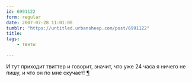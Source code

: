 ```yaml
---
id: 6991122
form: regular
date: 2007-07-28 11:01:00
tumblr: "https://untitled.urbansheep.com/post/6991122"
title:
tags:
    - твиты

---
```


<p>И тут приходит твиттер и говорит, значит, что уже 24 часа я ничего не пишу, и что он по мне скучает! <a href="http://twitter.com/urbansheep/statuses/172704502">¶</a></p>

